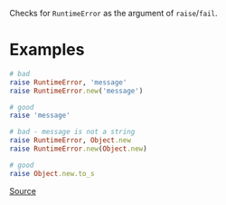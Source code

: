 
Checks for `RuntimeError` as the argument of `raise`/`fail`.

# Examples

```ruby
# bad
raise RuntimeError, 'message'
raise RuntimeError.new('message')

# good
raise 'message'

# bad - message is not a string
raise RuntimeError, Object.new
raise RuntimeError.new(Object.new)

# good
raise Object.new.to_s
```

[Source](http://www.rubydoc.info/gems/rubocop/RuboCop/Cop/Style/RedundantException)